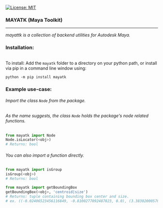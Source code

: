 [![License: MIT](https://img.shields.io/badge/License-MIT-blue.svg)](https://opensource.org/licenses/MIT)

### MAYATK (Maya Toolkit)

---
<!-- short_description_start -->
*mayattk is a collection of backend utilities for Autodesk Maya.*
<!-- short_description_end -->

### Installation:

###### 

To install:
Add the `mayatk` folder to a directory on your python path, or
install via pip in a command line window using:
```
python -m pip install mayatk
```

### Example use-case:
###### Import the class `Node` from the package.
###### As the name suggests, the class `Node` holds the package's node related functions.
```python
from mayatk import Node
Node.isLocator(<obj>)
# Returns: bool
```
###### You can also import a function directly.
```python
from mayatk import isGroup
isGroup(<obj>)
# Returns: bool
```

```python
from mayatk import getBoundingBox
getBoundingBox(<obj>, 'centroid|size') 
# Returns: tuple containing bounding box center and size.
# ex. ((-0.02406523456116849, -0.8100277092487823, 0.0), (3.3830200057098523, 4.0155477063595555, 3.40770764056194))
```
